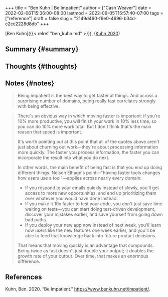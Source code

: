 +++
title = "Ben Kuhn | Be Impatient"
author = ["Cash Weaver"]
date = 2022-02-06T15:36:00-08:00
lastmod = 2022-09-05T15:57:40-07:00
tags = ["reference"]
draft = false
slug = "2149d460-f6e0-4696-b34d-c2cc2228d8db"
+++

[Ben Kuhn]({{< relref "ben_kuhn.md" >}}), (<a href="#citeproc_bib_item_1">Kuhn 2020</a>)


## Summary {#summary}


## Thoughts {#thoughts}


## Notes {#notes}

> Being impatient is the best way to get faster at things. And across a surprising number of domains, being really fast correlates strongly with being effective.

<!--quoteend-->

> There's an obvious way in which moving faster is important: if you're 10% more productive, you will finish your work in 10% less time, so you can do 10% more work total. But I don't think that's the main reason that speed is important.
>
> It's worth pointing out at this point that all of the quotes above aren't just about churning out work—they're about processing information more quickly. The faster you process information, the faster you can incorporate the result into what you do next.
>
> In other words, the main benefit of being fast is that you end up doing different things. Nelson Elhage's point—"having faster tools changes how users use a tool"—applies across nearly every domain:
>
> -   If you respond to your emails quickly instead of slowly, you'll get access to more new opportunities, and end up prioritizing them over whatever you would have done instead.
> -   If you make it 10x faster to test your code, you don't just save time waiting on tests—you can start doing test-driven development, discover your mistakes earlier, and save yourself from going down bad paths.
> -   If you deploy your new app now instead of next week, you'll learn how users like the new features one week earlier, and you'll be able to feed that knowledge back into future product decisions.
>
> That means that moving quickly is an advantage that compounds. Being twice as fast doesn't just double your output; it doubles the growth rate of your output. Over time, that makes an enormous difference.

## References

<style>.csl-entry{text-indent: -1.5em; margin-left: 1.5em;}</style><div class="csl-bib-body">
  <div class="csl-entry"><a id="citeproc_bib_item_1"></a>Kuhn, Ben. 2020. “Be Impatient.” <a href="https://www.benkuhn.net/impatient/">https://www.benkuhn.net/impatient/</a>.</div>
</div>
